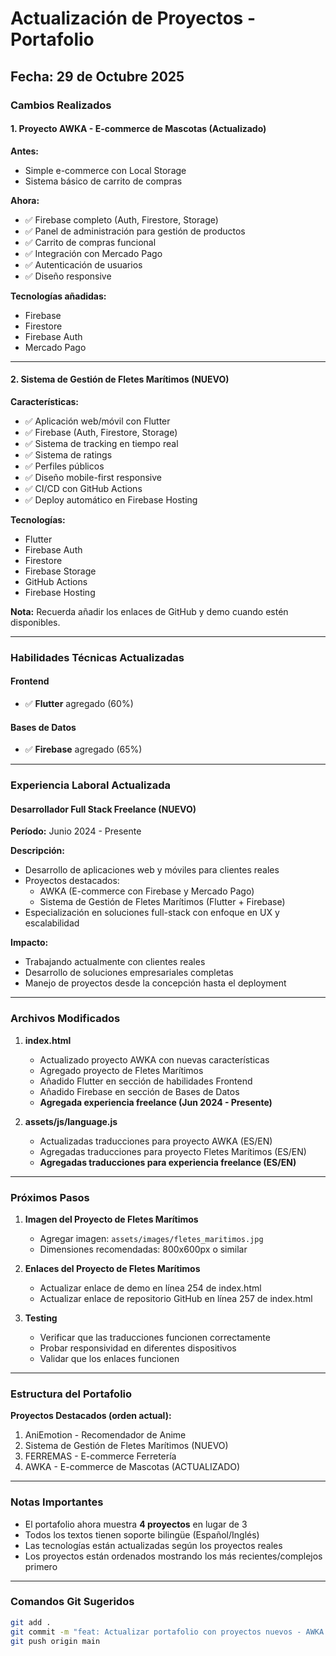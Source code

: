 # Actualización de Proyectos - Portafolio

## Fecha: 29 de Octubre 2025

### Cambios Realizados

#### 1. Proyecto AWKA - E-commerce de Mascotas (Actualizado)
**Antes:**
- Simple e-commerce con Local Storage
- Sistema básico de carrito de compras

**Ahora:**
- ✅ Firebase completo (Auth, Firestore, Storage)
- ✅ Panel de administración para gestión de productos
- ✅ Carrito de compras funcional
- ✅ Integración con Mercado Pago
- ✅ Autenticación de usuarios
- ✅ Diseño responsive

**Tecnologías añadidas:**
- Firebase
- Firestore
- Firebase Auth
- Mercado Pago

---

#### 2. Sistema de Gestión de Fletes Marítimos (NUEVO)
**Características:**
- ✅ Aplicación web/móvil con Flutter
- ✅ Firebase (Auth, Firestore, Storage)
- ✅ Sistema de tracking en tiempo real
- ✅ Sistema de ratings
- ✅ Perfiles públicos
- ✅ Diseño mobile-first responsive
- ✅ CI/CD con GitHub Actions
- ✅ Deploy automático en Firebase Hosting

**Tecnologías:**
- Flutter
- Firebase Auth
- Firestore
- Firebase Storage
- GitHub Actions
- Firebase Hosting

**Nota:** Recuerda añadir los enlaces de GitHub y demo cuando estén disponibles.

---

### Habilidades Técnicas Actualizadas

#### Frontend
- ✅ **Flutter** agregado (60%)

#### Bases de Datos
- ✅ **Firebase** agregado (65%)

---

### Experiencia Laboral Actualizada

#### Desarrollador Full Stack Freelance (NUEVO)
**Período:** Junio 2024 - Presente

**Descripción:**
- Desarrollo de aplicaciones web y móviles para clientes reales
- Proyectos destacados:
  - AWKA (E-commerce con Firebase y Mercado Pago)
  - Sistema de Gestión de Fletes Marítimos (Flutter + Firebase)
- Especialización en soluciones full-stack con enfoque en UX y escalabilidad

**Impacto:**
- Trabajando actualmente con clientes reales
- Desarrollo de soluciones empresariales completas
- Manejo de proyectos desde la concepción hasta el deployment

---

### Archivos Modificados

1. **index.html**
   - Actualizado proyecto AWKA con nuevas características
   - Agregado proyecto de Fletes Marítimos
   - Añadido Flutter en sección de habilidades Frontend
   - Añadido Firebase en sección de Bases de Datos
   - **Agregada experiencia freelance (Jun 2024 - Presente)**

2. **assets/js/language.js**
   - Actualizadas traducciones para proyecto AWKA (ES/EN)
   - Agregadas traducciones para proyecto Fletes Marítimos (ES/EN)
   - **Agregadas traducciones para experiencia freelance (ES/EN)**

---

### Próximos Pasos

1. **Imagen del Proyecto de Fletes Marítimos**
   - Agregar imagen: `assets/images/fletes_maritimos.jpg`
   - Dimensiones recomendadas: 800x600px o similar

2. **Enlaces del Proyecto de Fletes Marítimos**
   - Actualizar enlace de demo en línea 254 de index.html
   - Actualizar enlace de repositorio GitHub en línea 257 de index.html

3. **Testing**
   - Verificar que las traducciones funcionen correctamente
   - Probar responsividad en diferentes dispositivos
   - Validar que los enlaces funcionen

---

### Estructura del Portafolio

**Proyectos Destacados (orden actual):**
1. AniEmotion - Recomendador de Anime
2. Sistema de Gestión de Fletes Marítimos (NUEVO)
3. FERREMAS - E-commerce Ferretería
4. AWKA - E-commerce de Mascotas (ACTUALIZADO)

---

### Notas Importantes

- El portafolio ahora muestra **4 proyectos** en lugar de 3
- Todos los textos tienen soporte bilingüe (Español/Inglés)
- Las tecnologías están actualizadas según los proyectos reales
- Los proyectos están ordenados mostrando los más recientes/complejos primero

---

### Comandos Git Sugeridos

```bash
git add .
git commit -m "feat: Actualizar portafolio con proyectos nuevos - AWKA con Firebase/Mercado Pago y Sistema de Fletes Marítimos con Flutter"
git push origin main
```
